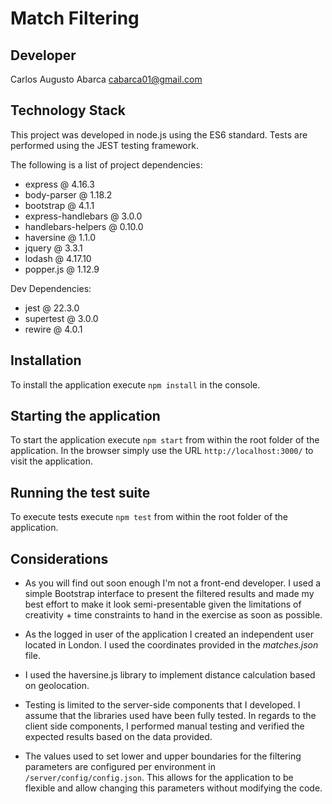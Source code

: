 # Match Filtering
## Developer
Carlos Augusto Abarca <cabarca01@gmail.com>
## Technology Stack
This project was developed in node.js using the ES6 standard. Tests are performed using the JEST testing framework.

The following is a list of project dependencies:

- express @ 4.16.3
- body-parser @ 1.18.2
- bootstrap @ 4.1.1
- express-handlebars @ 3.0.0
- handlebars-helpers @ 0.10.0
- haversine @ 1.1.0
- jquery @ 3.3.1
- lodash @ 4.17.10
- popper.js @ 1.12.9

Dev Dependencies:
- jest @ 22.3.0
- supertest @ 3.0.0
- rewire @ 4.0.1

## Installation
To install the application execute `npm install` in the console.

## Starting the application
To start the application execute `npm start` from within the root folder of the application. In the browser simply use the URL `http://localhost:3000/` to visit the application.

## Running the test suite
To execute tests execute `npm test` from within the root folder of the application.

## Considerations
- As you will find out soon enough I'm not a front-end developer. I used a simple Bootstrap interface to present the filtered results and made my best effort to make it look semi-presentable given the limitations of creativity + time constraints to hand in the exercise as soon as possible.

- As the logged in user of the application I created an independent user located in London. I used the coordinates provided in the *matches.json* file.

- I used the haversine.js library to implement distance calculation based on geolocation. 

- Testing is limited to the server-side components that I developed. I assume that the libraries used have been fully tested. In regards to the client side components, I performed manual testing and verified the expected results based on the data provided.

- The values used to set lower and upper boundaries for the filtering parameters are configured per environment in `/server/config/config.json`. This allows for the application to be flexible and allow changing this parameters without modifying the code.
